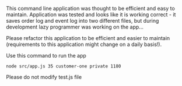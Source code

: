 This command line application was thought to be efficient and easy to maintain.
Application was tested and looks like it is working correct - it saves order log and event log into two different files, 
but during development lazy programmer was working on the app...

Please refactor this application to be efficient and easier to maintain 
(requirements to this application might change on a daily basis!).

Use this command to run the app 
 ```$xslt
 node src/app.js 35 customer-one private 1180
```

Please do not modify test.js file
